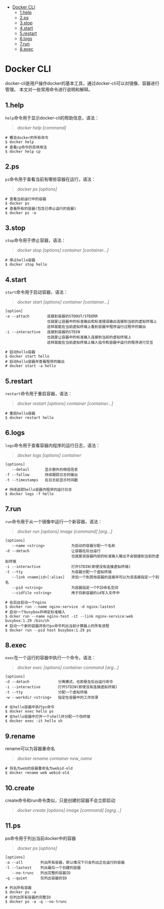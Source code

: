 <!-- TOC -->
* [Docker CLI](#docker-cli)
  * [1.help](#1help)
  * [2.ps](#2ps)
  * [3.stop](#3stop)
  * [4.start](#4start)
  * [5.restart](#5restart)
  * [6.logs](#6logs)
  * [7.run](#7run)
  * [8.exec](#8exec)
<!-- TOC -->

# Docker CLI
docker-cli是用户操作docker的基本工具，通过docker-cli可以对镜像、容器进行管理。
本文对一些常用命令进行说明和解释。

## 1.help
`help`命令用于显示docker-cli的帮助信息，语法：  
> *docker help [command]*
```shell
# 概览docker的所有命令
$ docker help
# 查看cp命令的具体用法
$ docker help cp
```

## 2.ps
`ps`命令用于查看当前有哪些容器在运行，语法：
> *docker ps [options]*
```shell
# 查看当前运行中的容器
$ docker ps
# 查看所有的容器(包含已停止运行的容器)
$ docker ps -a
```

## 3.stop
`stop`命令用于停止容器，语法：
> *docker stop [options] container [container...]*
```shell
# 停止hello容器
$ docker stop hello
```

## 4.start
`start`命令用于启动容器，语法：
> *docker start [options] container [container...]*
```text
[option]
-a --attach        连接到容器的STDOUT/STDERR
                   也就是让容器中的标准输出和标准错误输出连接到当前的虚拟终端上
                   这样就能在当前虚拟终端上看到容器中程序运行过程中的输出
-i --interactive   连接到容器的STDIN
                   也就是让容器中的标准输入连接到当前的虚拟终端上
                   这样就能在当前虚拟终端上输入指令和容器中运行的程序进行交互
```
```shell
# 启动hello容器
$ docker start hello
# 启动hello容器并查看程序的输出
# docker start -a hello
```

## 5.restart
`restart`命令用于重启容器，语法：
> *docker restart [options] container [container...]*
```shell
# 重启hello容器
$ docker restart hello
```

## 6.logs
`logs`命令用于查看容器内程序的运行日志，语法：
> *docker logs [options] container*
```text
[options]
   --detail       显示额外的相信信息
-f --follow       持续跟踪日志的输出
-t --timestamps   在日志前显示时间戳
```
```shell
# 持续追踪hello容器内程序的运行日志
$ docker logs -f hello
```

## 7.run
`run`命令用于从一个镜像中运行一个新容器，语法：
> *docker run [options] image [command] [arg...]*
```text
[options]
   --name <string>            为启动的容器分配一个名称
-d --detach                   让容器在后台运行
                              也就是说容器内部的标准输入输出不会链接到当前的虚拟终端
-i --interactive              打开STDIN(即使没有连接虚拟终端)
-t --tty                      为容器分配一个虚拟终端
   --link <name|id>[:alias]   添加一个到其他容器的连接并可以为该连接指定一个别名
   --pid <string>             为容器指定一个PID命名空间
   --cidfile <string>         用于将新容器的id写入文件中
```
```shell
# 在后台启动一个nginx
$ docker run --name nginx-service -d nginx:lastest
# 启动一个busybox并绑定标准输入
$ dcker run --name nginx-test -it --link nginx-service:web busybox:1.29 /bin/sh
# 启动一个新的容器并执行ps命令列出当前计算器上的所有进程
$ docker run --pid host busybox:1.29 ps
```

## 8.exec
`exec`在一个运行的容器中执行一个命令，语法：
> *docker exec [options] container command [arg...]*
```text
[options]
-d --detach             分离模式，也即是在后台运行命令
-i --interactive        打开STDIN(即使没有连接虚拟终端)
-t --tty                分配一个虚拟终端
-w --workdir <string>   指定在容器中的工作目录
```
```shell
# 在hello容器中执行ps命令
$ docker exec hello ps
# 在hello容器中打开一个shell并分配一个伪终端
$ docker exec -it hello sh
```

## 9.rename
rename可以为容器重命名
> *docker rename container new_name*
```shell
# 将名为web的容器重命名为webid-old
$ docker rename web webid-old
```


## 10.create
create命令和run命令类似，只是创建的容器不会立即启动
> *docker create [options] image [command] [agrg...]*


## 11.ps
ps命令用于列出当前docker中的容器
> *docker ps [options]*
```text
[options]
-a --all        列出所有容器，默认情况下只会列出正在运行的容器
-l --lastest    列出最后一个创建的容器
   --no-trunc   列出完整的容器ID
-q --quiet      仅列出容器的ID
```
```shell
# 列出所有容器
$ docker ps -a
# 仅列出所有容器的完整ID
$ docker ps -a -q --no-trunc
```